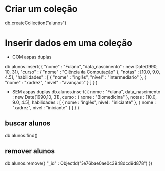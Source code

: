 # Criar um coleção

db.createCollection("alunos")

# Inserir dados em uma coleção

- COM aspas duplas

db.alunos.insert(
    {
        "nome" : "Fulano",
        "data_nascimento" : new Date(1990, 10, 31),
        "curso" : {
            "nome" : "Ciência da Computação"
        },
        "notas" : [10.0, 9.0, 4.5],
        "habilidades" : [
            {
                "nome" : "inglês",
                "nível" : "intermediario"
            },
            {
                "nome" : "xadrez",
                "nível" : "avançado"
            }
        ]
    }
)

- SEM aspas duplas
db.alunos.insert(
    {
        nome : "Fulana",
        data_nascimento : new Date(1990,10, 31),
        curso : {
            nome : "Biomedicina"
        },
        notas : [10.0, 9.0, 4.5],
        habilidades : [
            {
                nome : "inglês",
                nível : "iniciante"
            },
            {
                nome : "xadrez",
                nível : "iniciante"
            }
        ]
    }
)

## buscar alunos

db.alunos.find()

## remover alunos

db.alunos.remove({
    "_id" : ObjectId("5e76bae0ae0c3948dcd9d878")
})
